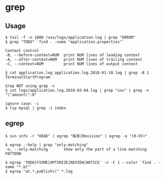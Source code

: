 # grep

## Usage

    $ tail -f -n 1000 /xxx/logs/application.log | grep "ERROR"
    $ grep "TODO" `find . -name "application.properties"`

    Context control
    -B, --before-context=NUM  print NUM lines of leading context
    -A, --after-context=NUM   print NUM lines of trailing context
    -C, --context=NUM         print NUM lines of output context

    $ cat application.log application.log.2018-01-10.log | grep -B 1 TerminalStartProgram

    Grep NOT using grep -v
    $ cat logs/application.log.2018-03-04.log | grep "xxx" | grep -v "\"amount\":0"

    ignore case: -i
    $ tip mysql | grep -i index

## egrep

    $ svn info -r "HEAD" | egrep "版本|Revision" | egrep -o "[0-9]+"

    $ egrep --help | grep "only-matching"
    -o, --only-matching       show only the part of a line matching PATTERN

    $ egrep 'TODO|FIXME|OPTIMIZE|REVIEW|NOTICE' -n -C 1 --color `find . -name "*.kt"`
    $ egrep "at.*.publish\(" *.log
